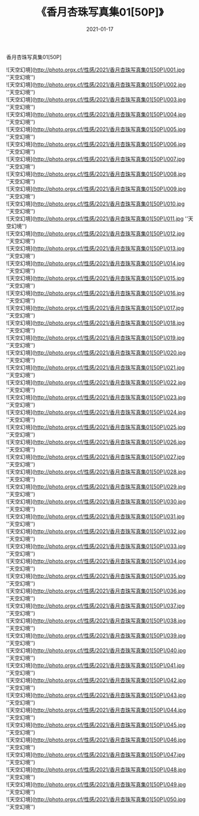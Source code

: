 ﻿---
layout: post
title: 《香月杏珠写真集01[50P]》
date: 2021-01-17
img: http://photo.orgx.cf/性感/2021/香月杏珠写真集01[50P]/000.jpg
tags: [美女,性感,泳衣]
---

香月杏珠写真集01[50P]



![天空幻境](http://photo.orgx.cf/性感/2021/香月杏珠写真集01[50P]/001.jpg ''天空幻境'')<br>
![天空幻境](http://photo.orgx.cf/性感/2021/香月杏珠写真集01[50P]/002.jpg ''天空幻境'')<br>
![天空幻境](http://photo.orgx.cf/性感/2021/香月杏珠写真集01[50P]/003.jpg ''天空幻境'')<br>
![天空幻境](http://photo.orgx.cf/性感/2021/香月杏珠写真集01[50P]/004.jpg ''天空幻境'')<br>
![天空幻境](http://photo.orgx.cf/性感/2021/香月杏珠写真集01[50P]/005.jpg ''天空幻境'')<br>
![天空幻境](http://photo.orgx.cf/性感/2021/香月杏珠写真集01[50P]/006.jpg ''天空幻境'')<br>
![天空幻境](http://photo.orgx.cf/性感/2021/香月杏珠写真集01[50P]/007.jpg ''天空幻境'')<br>
![天空幻境](http://photo.orgx.cf/性感/2021/香月杏珠写真集01[50P]/008.jpg ''天空幻境'')<br>
![天空幻境](http://photo.orgx.cf/性感/2021/香月杏珠写真集01[50P]/009.jpg ''天空幻境'')<br>
![天空幻境](http://photo.orgx.cf/性感/2021/香月杏珠写真集01[50P]/010.jpg ''天空幻境'')<br>
![天空幻境](http://photo.orgx.cf/性感/2021/香月杏珠写真集01[50P]/011.jpg ''天空幻境'')<br>
![天空幻境](http://photo.orgx.cf/性感/2021/香月杏珠写真集01[50P]/012.jpg ''天空幻境'')<br>
![天空幻境](http://photo.orgx.cf/性感/2021/香月杏珠写真集01[50P]/013.jpg ''天空幻境'')<br>
![天空幻境](http://photo.orgx.cf/性感/2021/香月杏珠写真集01[50P]/014.jpg ''天空幻境'')<br>
![天空幻境](http://photo.orgx.cf/性感/2021/香月杏珠写真集01[50P]/015.jpg ''天空幻境'')<br>
![天空幻境](http://photo.orgx.cf/性感/2021/香月杏珠写真集01[50P]/016.jpg ''天空幻境'')<br>
![天空幻境](http://photo.orgx.cf/性感/2021/香月杏珠写真集01[50P]/017.jpg ''天空幻境'')<br>
![天空幻境](http://photo.orgx.cf/性感/2021/香月杏珠写真集01[50P]/018.jpg ''天空幻境'')<br>
![天空幻境](http://photo.orgx.cf/性感/2021/香月杏珠写真集01[50P]/019.jpg ''天空幻境'')<br>
![天空幻境](http://photo.orgx.cf/性感/2021/香月杏珠写真集01[50P]/020.jpg ''天空幻境'')<br>
![天空幻境](http://photo.orgx.cf/性感/2021/香月杏珠写真集01[50P]/021.jpg ''天空幻境'')<br>
![天空幻境](http://photo.orgx.cf/性感/2021/香月杏珠写真集01[50P]/022.jpg ''天空幻境'')<br>
![天空幻境](http://photo.orgx.cf/性感/2021/香月杏珠写真集01[50P]/023.jpg ''天空幻境'')<br>
![天空幻境](http://photo.orgx.cf/性感/2021/香月杏珠写真集01[50P]/024.jpg ''天空幻境'')<br>
![天空幻境](http://photo.orgx.cf/性感/2021/香月杏珠写真集01[50P]/025.jpg ''天空幻境'')<br>
![天空幻境](http://photo.orgx.cf/性感/2021/香月杏珠写真集01[50P]/026.jpg ''天空幻境'')<br>
![天空幻境](http://photo.orgx.cf/性感/2021/香月杏珠写真集01[50P]/027.jpg ''天空幻境'')<br>
![天空幻境](http://photo.orgx.cf/性感/2021/香月杏珠写真集01[50P]/028.jpg ''天空幻境'')<br>
![天空幻境](http://photo.orgx.cf/性感/2021/香月杏珠写真集01[50P]/029.jpg ''天空幻境'')<br>
![天空幻境](http://photo.orgx.cf/性感/2021/香月杏珠写真集01[50P]/030.jpg ''天空幻境'')<br>
![天空幻境](http://photo.orgx.cf/性感/2021/香月杏珠写真集01[50P]/031.jpg ''天空幻境'')<br>
![天空幻境](http://photo.orgx.cf/性感/2021/香月杏珠写真集01[50P]/032.jpg ''天空幻境'')<br>
![天空幻境](http://photo.orgx.cf/性感/2021/香月杏珠写真集01[50P]/033.jpg ''天空幻境'')<br>
![天空幻境](http://photo.orgx.cf/性感/2021/香月杏珠写真集01[50P]/034.jpg ''天空幻境'')<br>
![天空幻境](http://photo.orgx.cf/性感/2021/香月杏珠写真集01[50P]/035.jpg ''天空幻境'')<br>
![天空幻境](http://photo.orgx.cf/性感/2021/香月杏珠写真集01[50P]/036.jpg ''天空幻境'')<br>
![天空幻境](http://photo.orgx.cf/性感/2021/香月杏珠写真集01[50P]/037.jpg ''天空幻境'')<br>
![天空幻境](http://photo.orgx.cf/性感/2021/香月杏珠写真集01[50P]/038.jpg ''天空幻境'')<br>
![天空幻境](http://photo.orgx.cf/性感/2021/香月杏珠写真集01[50P]/039.jpg ''天空幻境'')<br>
![天空幻境](http://photo.orgx.cf/性感/2021/香月杏珠写真集01[50P]/040.jpg ''天空幻境'')<br>
![天空幻境](http://photo.orgx.cf/性感/2021/香月杏珠写真集01[50P]/041.jpg ''天空幻境'')<br>
![天空幻境](http://photo.orgx.cf/性感/2021/香月杏珠写真集01[50P]/042.jpg ''天空幻境'')<br>
![天空幻境](http://photo.orgx.cf/性感/2021/香月杏珠写真集01[50P]/043.jpg ''天空幻境'')<br>
![天空幻境](http://photo.orgx.cf/性感/2021/香月杏珠写真集01[50P]/044.jpg ''天空幻境'')<br>
![天空幻境](http://photo.orgx.cf/性感/2021/香月杏珠写真集01[50P]/045.jpg ''天空幻境'')<br>
![天空幻境](http://photo.orgx.cf/性感/2021/香月杏珠写真集01[50P]/046.jpg ''天空幻境'')<br>
![天空幻境](http://photo.orgx.cf/性感/2021/香月杏珠写真集01[50P]/047.jpg ''天空幻境'')<br>
![天空幻境](http://photo.orgx.cf/性感/2021/香月杏珠写真集01[50P]/048.jpg ''天空幻境'')<br>
![天空幻境](http://photo.orgx.cf/性感/2021/香月杏珠写真集01[50P]/049.jpg ''天空幻境'')<br>
![天空幻境](http://photo.orgx.cf/性感/2021/香月杏珠写真集01[50P]/050.jpg ''天空幻境'')<br>